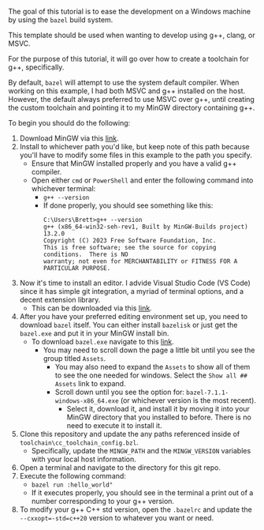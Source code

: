 The goal of this tutorial is to ease the development on a Windows machine by using the `bazel` build system.

This template should be used when wanting to develop using g++, clang, or MSVC.

For the purpose of this tutorial, it will go over how to create a toolchain for g++, specifically.

By default, `bazel` will attempt to use the system default compiler. When working on this example, I had both MSVC and g++ installed on the host.
However, the default always preferred to use MSVC over g++, until creating the custom toolchain and pointing it to my MinGW directory containing g++.

To begin you should do the following:
1. Download MinGW via this [link](https://github.com/Vuniverse0/mingwInstaller/releases/download/1.2.0/mingwInstaller.exe).
2. Install to whichever path you'd like, but keep note of this path because you'll have to modify some files in this example to the path you specify.
    - Ensure that MinGW installed properly and you have a valid g++ compiler.
    - Open either `cmd` or `PowerShell` and enter the following command into whichever terminal:
        - `g++ --version`
        - If done properly, you should see something like this:
            ```
            C:\Users\Brett>g++ --version
            g++ (x86_64-win32-seh-rev1, Built by MinGW-Builds project) 13.2.0
            Copyright (C) 2023 Free Software Foundation, Inc.
            This is free software; see the source for copying conditions.  There is NO
            warranty; not even for MERCHANTABILITY or FITNESS FOR A PARTICULAR PURPOSE.
            ```
3. Now it's time to install an editor. I advide Visual Studio Code (VS Code) since it has simple git integration, a myriad of terminal options, and a decent extension library.
    - This can be downloaded via this [link](https://code.visualstudio.com/).
4. After you have your preferred editing environment set up, you need to download `bazel` itself. You can either install `bazelisk` or just get the `bazel.exe` and put it in your MinGW install bin.
   - To download `bazel.exe` navigate to this [link](bazel-7.1.1-windows-x86_64.exe).
       - You may need to scroll down the page a little bit until you see the group titled `Assets`.
           - You may also need to expand the `Assets` to show all of them to see the one needed for windows. Select the `Show all ## Assets` link to expand.
           - Scroll down until you see the option for: `bazel-7.1.1-windows-x86_64.exe` (or whichever version is the most recent).
               - Select it, download it, and install it by moving it into your MinGW directory that you installed to before. There is no need to execute it to install it.
5. Clone this repository and update the any paths referenced inside of `toolchain\cc_toolchain_config.bzl`.
    - Specifically, update the `MINGW_PATH` and the `MINGW_VERSION` variables with your local host information.
6. Open a terminal and navigate to the directory for this git repo.
7. Execute the following command:
    - `bazel run :hello_world"`
    - If it executes properly, you should see in the terminal a print out of a number corresponding to your g++ version.
8. To modify your g++ C++ std version, open the `.bazelrc` and update the `--cxxopt=-std=c++20` version to whatever you want or need.